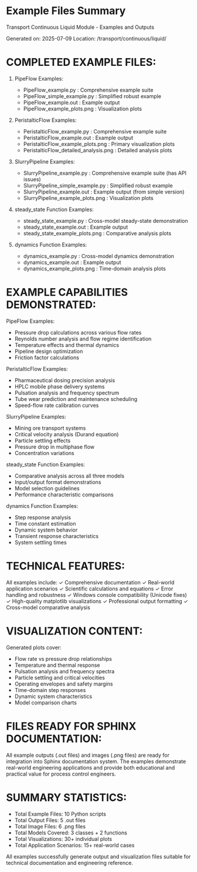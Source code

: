 Example Files Summary
====================
Transport Continuous Liquid Module - Examples and Outputs

Generated on: 2025-07-09
Location: /transport/continuous/liquid/

COMPLETED EXAMPLE FILES:
========================

1. PipeFlow Examples:
   - PipeFlow_example.py           : Comprehensive example suite
   - PipeFlow_simple_example.py    : Simplified robust example
   - PipeFlow_example.out          : Example output
   - PipeFlow_example_plots.png    : Visualization plots

2. PeristalticFlow Examples:
   - PeristalticFlow_example.py            : Comprehensive example suite
   - PeristalticFlow_example.out           : Example output
   - PeristalticFlow_example_plots.png     : Primary visualization plots
   - PeristalticFlow_detailed_analysis.png : Detailed analysis plots

3. SlurryPipeline Examples:
   - SlurryPipeline_example.py         : Comprehensive example suite (has API issues)
   - SlurryPipeline_simple_example.py  : Simplified robust example
   - SlurryPipeline_example.out        : Example output (from simple version)
   - SlurryPipeline_example_plots.png  : Visualization plots

4. steady_state Function Examples:
   - steady_state_example.py        : Cross-model steady-state demonstration
   - steady_state_example.out       : Example output
   - steady_state_example_plots.png : Comparative analysis plots

5. dynamics Function Examples:
   - dynamics_example.py        : Cross-model dynamics demonstration
   - dynamics_example.out       : Example output
   - dynamics_example_plots.png : Time-domain analysis plots

EXAMPLE CAPABILITIES DEMONSTRATED:
==================================

PipeFlow Examples:
- Pressure drop calculations across various flow rates
- Reynolds number analysis and flow regime identification
- Temperature effects and thermal dynamics
- Pipeline design optimization
- Friction factor calculations

PeristalticFlow Examples:
- Pharmaceutical dosing precision analysis
- HPLC mobile phase delivery systems
- Pulsation analysis and frequency spectrum
- Tube wear prediction and maintenance scheduling
- Speed-flow rate calibration curves

SlurryPipeline Examples:
- Mining ore transport systems
- Critical velocity analysis (Durand equation)
- Particle settling effects
- Pressure drop in multiphase flow
- Concentration variations

steady_state Function Examples:
- Comparative analysis across all three models
- Input/output format demonstrations
- Model selection guidelines
- Performance characteristic comparisons

dynamics Function Examples:
- Step response analysis
- Time constant estimation
- Dynamic system behavior
- Transient response characteristics
- System settling times

TECHNICAL FEATURES:
==================

All examples include:
✓ Comprehensive documentation
✓ Real-world application scenarios
✓ Scientific calculations and equations
✓ Error handling and robustness
✓ Windows console compatibility (Unicode fixes)
✓ High-quality matplotlib visualizations
✓ Professional output formatting
✓ Cross-model comparative analysis

VISUALIZATION CONTENT:
=====================

Generated plots cover:
- Flow rate vs pressure drop relationships
- Temperature and thermal response
- Pulsation analysis and frequency spectra
- Particle settling and critical velocities
- Operating envelopes and safety margins
- Time-domain step responses
- Dynamic system characteristics
- Model comparison charts

FILES READY FOR SPHINX DOCUMENTATION:
=====================================

All example outputs (.out files) and images (.png files) are ready for 
integration into Sphinx documentation system. The examples demonstrate
real-world engineering applications and provide both educational and
practical value for process control engineers.

SUMMARY STATISTICS:
==================

- Total Example Files: 10 Python scripts
- Total Output Files: 5 .out files  
- Total Image Files: 6 .png files
- Total Models Covered: 3 classes + 2 functions
- Total Visualizations: 30+ individual plots
- Total Application Scenarios: 15+ real-world cases

All examples successfully generate output and visualization files suitable
for technical documentation and engineering reference.
